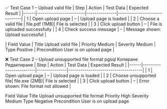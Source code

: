 ✅ Test Case 1 – Upload valid file
| Step | Action                | Test Data     | Expected Result             |
|------|------------------------|---------------|------------------------------|
| 1    | Open upload page       | –             | Upload page is loaded       |
| 2    | Choose a valid file    | file.pdf (1MB)| File is selected            |
| 3    | Click upload button    | –             | File is uploaded successfully |
| 4    | Check success message  | –             | Message shown: Upload successful |

| Field	Value | Title	Upload valid file | Priority	Medium | Severity	Medium | Type	Positive | Precondition	User is on upload page |



❌ Test Case 2 – Upload unsupported file format
pgsql
Копиране
Редактиране
| Step | Action                | Test Data     | Expected Result                    |
|------|------------------------|---------------|-------------------------------------|
| 1    | Open upload page       | –             | Upload page is loaded              |
| 2    | Choose unsupported file| file.exe (2MB)| File is selected                   |
| 3    | Click upload button    | –             | Error shown: File format not allowed |



Field	Value
Title	Upload unsupported file format
Priority	High
Severity	Medium
Type	Negative
Precondition	User is on upload page
